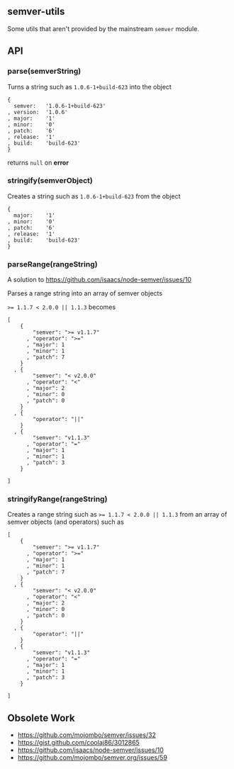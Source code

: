 ## semver-utils

Some utils that aren't provided by the mainstream `semver` module.

## API

### parse(semverString)

Turns a string such as `1.0.6-1+build-623` into the object

    {
      semver:   '1.0.6-1+build-623'
    , version:  '1.0.6'
    , major:    '1'
    , minor:    '0'
    , patch:    '6'
    , release:  '1'
    , build:    'build-623'
    }

returns `null` on **error**

### stringify(semverObject)

Creates a string such as `1.0.6-1+build-623` from the object

    {
      major:    '1'
    , minor:    '0'
    , patch:    '6'
    , release:  '1'
    , build:    'build-623'
    }

### parseRange(rangeString)

A solution to <https://github.com/isaacs/node-semver/issues/10>

Parses a range string into an array of semver objects

`>= 1.1.7 < 2.0.0 || 1.1.3` becomes

    [
        {
            "semver": ">= v1.1.7"
          , "operator": ">="
          , "major": 1
          , "minor": 1
          , "patch": 7
        }
      , {
            "semver": "< v2.0.0"
          , "operator": "<"
          , "major": 2
          , "minor": 0
          , "patch": 0
        }
      , {
            "operator": "||"
        }
      , {
            "semver": "v1.1.3"
          , "operator": "="
          , "major": 1
          , "minor": 1
          , "patch": 3
        }

    ]

### stringifyRange(rangeString)

Creates a range string such as `>= 1.1.7 < 2.0.0 || 1.1.3`
from an array of semver objects (and operators) such as

    [
        {
            "semver": ">= v1.1.7"
          , "operator": ">="
          , "major": 1
          , "minor": 1
          , "patch": 7
        }
      , {
            "semver": "< v2.0.0"
          , "operator": "<"
          , "major": 2
          , "minor": 0
          , "patch": 0
        }
      , {
            "operator": "||"
        }
      , {
            "semver": "v1.1.3"
          , "operator": "="
          , "major": 1
          , "minor": 1
          , "patch": 3
        }

    ]

## Obsolete Work

  * https://github.com/mojombo/semver/issues/32
  * https://gist.github.com/coolaj86/3012865
  * https://github.com/isaacs/node-semver/issues/10
  * https://github.com/mojombo/semver.org/issues/59
